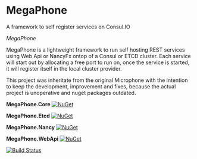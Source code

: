 # MegaPhone
A framework to self register services on Consul.IO

*MegaPhone*

MegaPhone is a lightweight framework to run self hosting REST services using Web Api or NancyFx ontop of a Consul or ETCD cluster. Each service will start out by allocating a free port to run on, once the service is started, it will register itself in the local cluster provider.

This project was inheritate from the original Microphone with the intention to keep the development, improvement and fixes, because the actual project is unoperative and nuget packages outdated.

**MegaPhone.Core**
[![NuGet](https://buildstats.info/nuget/Megaphone.Core)](http://www.nuget.org/packages/Megaphone.Core)

**MegaPhone.Etcd**
[![NuGet](https://buildstats.info/nuget/Megaphone.Etcd)](http://www.nuget.org/packages/Megaphone.Etcd)

**MegaPhone.Nancy**
[![NuGet](https://buildstats.info/nuget/Megaphone.Nancy)](http://www.nuget.org/packages/Megaphone.Nancy)

**MegaPhone.WebApi**
[![NuGet](https://buildstats.info/nuget/Megaphone.WebApi)](http://www.nuget.org/packages/Megaphone.WebApi)

[![Build Status](https://img.shields.io/appveyor/ci/thiagoloureiro/megaphone/master.svg)](https://ci.appveyor.com/project/thiagoloureiro/megaphone) 
